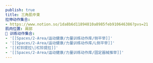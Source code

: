 ```yaml
---
publish: true
title: 三角肌中束
拉伸动作集合:
- https://www.notion.so/1da8b6d11894810a8985feb910646386?pvs=21
肌肉位置: 肩部
🏃 训练动作集合:
- '[[Spaces/2-Area/运动健康/力量训练动作库/侧平举]]'
- '[[Spaces/2-Area/运动健康/力量训练动作库/L侧平举]]'
- '[[杠铃提拉\|杠铃提拉]]'
- '[[Spaces/2-Area/运动健康/力量训练动作库/固定器械推举]]'
---
```

